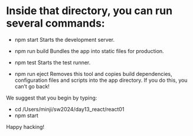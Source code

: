 # Inside that directory, you can run several commands:

  - npm start
    Starts the development server.

  - npm run build
    Bundles the app into static files for production.

  - npm test
    Starts the test runner.

  - npm run eject
    Removes this tool and copies build dependencies, configuration files
    and scripts into the app directory. If you do this, you can’t go back!

We suggest that you begin by typing:

  - cd /Users/minji/sw2024/day13_react/react01
  - npm start

Happy hacking!